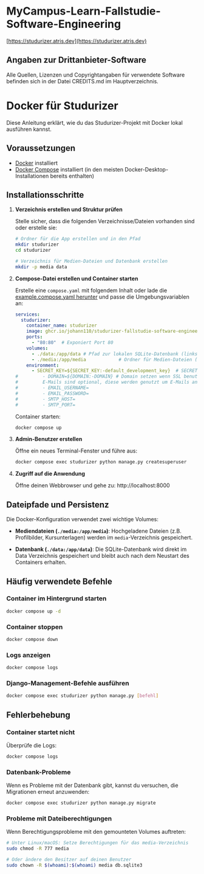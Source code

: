 # MyCampus-Learn-Fallstudie-Software-Engineering

[https://studurizer.atris.dev](https://studurizer.atris.dev)

## Angaben zur Drittanbieter-Software

Alle Quellen, Lizenzen und Copyrightangaben für verwendete Software befinden sich in der Datei CREDITS.md im Hauptverzeichnis.

# Docker für Studurizer

Diese Anleitung erklärt, wie du das Studurizer-Projekt mit Docker lokal ausführen kannst.

## Voraussetzungen

- [Docker](https://docs.docker.com/get-docker/) installiert
- [Docker Compose](https://docs.docker.com/compose/install/) installiert (in den meisten Docker-Desktop-Installationen bereits enthalten)

## Installationsschritte

1. **Verzeichnis erstellen und Struktur prüfen**

   Stelle sicher, dass die folgenden Verzeichnisse/Dateien vorhanden sind oder erstelle sie:
   ```bash
   # Ordner für die App erstellen und in den Pfad
   mkdir studurizer
   cd studurizer
   
   # Verzeichnis für Medien-Dateien und Datenbank erstellen
   mkdir -p media data
   ```

2. **Compose-Datei erstellen und Container starten**

   Erstelle eine `compose.yaml` mit folgendem Inhalt oder lade die [example.compose.yaml herunter](https://github.com/Johann110/Studurizer-Fallstudie-Software-Engineering/raw/refs/heads/main/example.compose.yaml) und passe die Umgebungsvariablen an:

   ```yaml
   services:
     studurizer:
       container_name: studurizer
       image: ghcr.io/johann110/studurizer-fallstudie-software-engineering:latest
       ports:
         - "80:80"  # Exponiert Port 80
       volumes:
         - ./data:/app/data # Pfad zur lokalen SQLite-Datenbank (links anpassen, falls nötig)
         - ./media:/app/media            # Ordner für Medien-Dateien (links anpassen, falls nötig)
       environment:
         - SECRET_KEY=${SECRET_KEY:-default_development_key}  # SECRET_KEY generieren: https://djecrety.ir oder z. B. python -c "import secrets; print(secrets.token_urlsafe(50))"
   #         - DOMAIN=${DOMAIN:-DOMAIN} # Domain setzen wenn SSL benutzt wird oder eine Domain um auf die App zugreifen (optional)
   #         E-Mails sind optional, diese werden genutzt um E-Mails an Nutzer zu senden (z.B. Zertifikate oder Informationen)
   #         - EMAIL_USERNAME=
   #         - EMAIL_PASSWORD=
   #         - SMTP_HOST=
   #         - SMTP_PORT=
   ```

   Container starten:

      ```bash
      docker compose up
      ```

3. **Admin-Benutzer erstellen**

   Öffne ein neues Terminal-Fenster und führe aus:
   ```bash
   docker compose exec studurizer python manage.py createsuperuser
   ```

4. **Zugriff auf die Anwendung**

   Öffne deinen Webbrowser und gehe zu: http://localhost:8000

## Dateipfade und Persistenz

Die Docker-Konfiguration verwendet zwei wichtige Volumes:

- **Mediendateien (`./media:/app/media`)**: Hochgeladene Dateien (z.B. Profilbilder, Kursunterlagen) werden im `media`-Verzeichnis gespeichert.

- **Datenbank (`./data:/app/data`)**: Die SQLite-Datenbank wird direkt im Data Verzeichnis gespeichert und bleibt auch nach dem Neustart des Containers erhalten.

## Häufig verwendete Befehle

### Container im Hintergrund starten
```bash
docker compose up -d
```

### Container stoppen
```bash
docker compose down
```

### Logs anzeigen
```bash
docker compose logs
```

### Django-Management-Befehle ausführen
```bash
docker compose exec studurizer python manage.py [befehl]
```

## Fehlerbehebung

### Container startet nicht
Überprüfe die Logs:
```bash
docker compose logs
```

### Datenbank-Probleme
Wenn es Probleme mit der Datenbank gibt, kannst du versuchen, die Migrationen erneut anzuwenden:
```bash
docker compose exec studurizer python manage.py migrate
```

### Probleme mit Dateiberechtigungen
Wenn Berechtigungsprobleme mit den gemounteten Volumes auftreten:
```bash
# Unter Linux/macOS: Setze Berechtigungen für das media-Verzeichnis
sudo chmod -R 777 media

# Oder ändere den Besitzer auf deinen Benutzer
sudo chown -R $(whoami):$(whoami) media db.sqlite3
```
